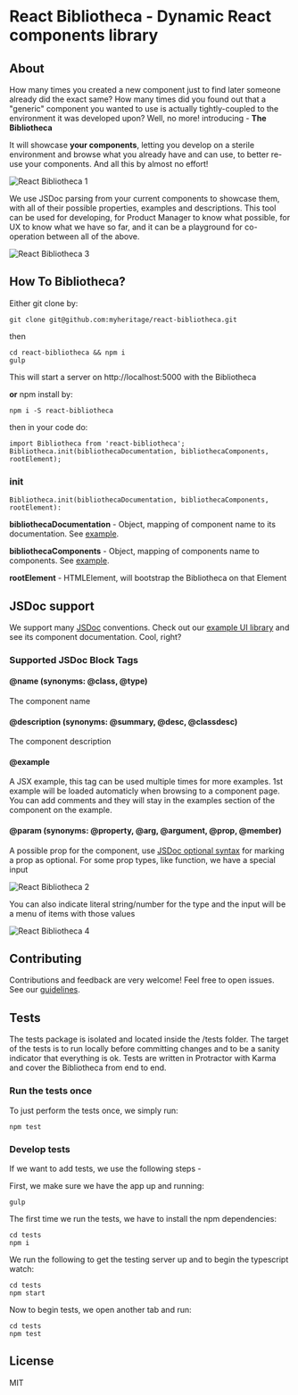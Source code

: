 # React Bibliotheca - Dynamic React components library
## About
How many times you created a new component just to find later someone already did the exact same?
How many times did you found out that a "generic" component you wanted to use is actually tightly-coupled to the environment it was developed upon?
Well, no more! introducing - **The Bibliotheca**

It will showcase **your components**, letting you develop on a sterile environment and browse what you already have and can use, to better re-use your components.
And all this by almost no effort!

![React Bibliotheca 1](https://media.giphy.com/media/pF8cbzzIGJWO4/giphy.gif "React Bibliotheca 1")

We use JSDoc parsing from your current components to showcase them, with all of their possible properties, examples and descriptions.
This tool can be used for developing, for Product Manager to know what possible, for UX to know what we have so far, and it can be a playground for co-operation between all of the above.

![React Bibliotheca 3](https://media.giphy.com/media/MqhUcIhANah9e/giphy.gif)

## How To Bibliotheca?
Either git clone by:
```
git clone git@github.com:myheritage/react-bibliotheca.git
```
then
```
cd react-bibliotheca && npm i
gulp
```
This will start a server on http://localhost:5000 with the Bibliotheca

**or** npm install by:
```
npm i -S react-bibliotheca
```
then in your code do:
```
import Bibliotheca from 'react-bibliotheca';
Bibliotheca.init(bibliothecaDocumentation, bibliothecaComponents, rootElement);
```

### init
```
Bibliotheca.init(bibliothecaDocumentation, bibliothecaComponents, rootElement):
```

**bibliothecaDocumentation** - Object, mapping of component name to its documentation. See [example](https://github.com/myheritage/react-bibliotheca/blob/master/client/documentation.js).

**bibliothecaComponents** - Object, mapping of components name to components. See [example](https://github.com/myheritage/react-bibliotheca/blob/master/client/components.js). 

**rootElement** - HTMLElement, will bootstrap the Bibliotheca on that Element

## JSDoc support
We support many [JSDoc](http://usejsdoc.org/) conventions.
Check out our [example UI library](https://github.com/myheritage/react-bibliotheca/tree/master/client/Components/BibliothecaUI) and see its component documentation. Cool, right?

### Supported JSDoc Block Tags
#### @name (synonyms: @class, @type)
The component name
#### @description (synonyms: @summary, @desc, @classdesc)
The component description
#### @example
A JSX example, this tag can be used multiple times for more examples. 1st example will be loaded automaticly when browsing to a component page.
You can add comments and they will stay in the examples section of the component on the example.
#### @param (synonyms: @property, @arg, @argument, @prop, @member)
A possible prop for the component, use [JSDoc optional syntax](http://usejsdoc.org/tags-param.html#optional-parameters-and-default-values) for marking a prop as optional.
For some prop types, like function, we have a special input

![React Bibliotheca 2](https://media.giphy.com/media/URXY0x84ULSSc/giphy.gif)

You can also indicate literal string/number for the type and the input will be a menu of items with those values

![React Bibliotheca 4](https://media.giphy.com/media/R4w7AiCQpYxjO/giphy.gif)


## Contributing

Contributions and feedback are very welcome! Feel free to open issues.
See our [guidelines](https://github.com/myheritage/react-bibliotheca/blob/master/CONTRIBUTING.md).

## Tests

The tests package is isolated and located inside the /tests folder.
The target of the tests is to run locally before committing changes and to be a sanity indicator that everything is ok.
Tests are written in Protractor with Karma and cover the Bibliotheca from end to end.

### Run the tests once
To just perform the tests once, we simply run:
```
npm test
```

### Develop tests
If we want to add tests, we use the following steps - 

First, we make sure we have the app up and running:
```
gulp
```
The first time we run the tests, we have to install the npm dependencies:
```
cd tests
npm i
```
We run the following to get the testing server up and to begin the typescript watch:
```
cd tests
npm start
```
Now to begin tests, we open another tab and run:
```
cd tests
npm test
```

## License

MIT